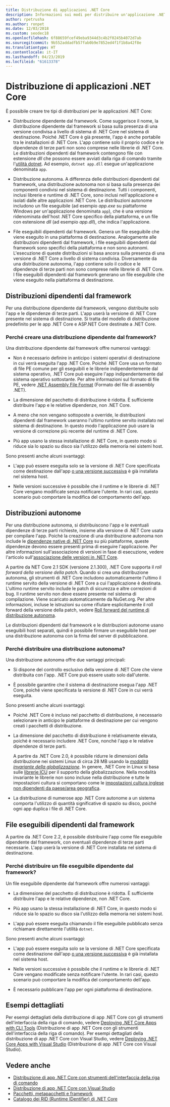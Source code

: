```yaml
---
title: Distribuzione di applicazioni .NET Core
description: Informazioni sui modi per distribuire un'applicazione .NET Core.
author: rpetrusha
ms.author: ronpet
ms.date: 12/03/2018
ms.custom: seodec18
ms.openlocfilehash: 6f88659fcef49eba9344d3c4b2f0245b4072d7ab
ms.sourcegitcommit: 9b552addadfb57fab0b9e7852ed4f1f1b8a42f8e
ms.translationtype: HT
ms.contentlocale: it-IT
ms.lasthandoff: 04/23/2019
ms.locfileid: "61613378"
---
```

# <a name="net-core-application-deployment"></a>Distribuzione di applicazioni .NET Core

È possibile creare tre tipi di distribuzioni per le applicazioni .NET Core:

- Distribuzione dipendente dal framework. Come suggerisce il nome, la distribuzione dipendente dal framework si basa sulla presenza di una versione condivisa a livello di sistema di .NET Core nel sistema di destinazione. Poiché .NET Core è già presente, l'app è anche portabile tra le installazioni di .NET Core. L'app contiene solo il proprio codice e le dipendenze di terze parti non sono comprese nelle librerie di .NET Core. Le distribuzioni dipendenti dal framework contengono file con estensione *dll* che possono essere avviati dalla riga di comando tramite l'[utilità dotnet](../tools/dotnet.md). Ad esempio, `dotnet app.dll` esegue un'applicazione denominata `app`.

- Distribuzione autonoma. A differenza delle distribuzioni dipendenti dal framework, una distribuzione autonoma non si basa sulla presenza dei componenti condivisi nel sistema di destinazione. Tutti i componenti, inclusi librerie e runtime di .NET Core, sono inclusi nell'applicazione e isolati dalle altre applicazioni .NET Core. Le distribuzioni autonome includono un file eseguibile (ad esempio *app.exe* su piattaforme Windows per un'applicazione denominata `app`), che è una versione ridenominata dell'host .NET Core specifico della piattaforma, e un file con estensione *dll* (ad esempio *app.dll*), che indica l'applicazione.

- File eseguibili dipendenti dal framework. Genera un file eseguibile che viene eseguito in una piattaforma di destinazione. Analogamente alle distribuzioni dipendenti dal framework, i file eseguibili dipendenti dal framework sono specifici della piattaforma e non sono autonomi. L'esecuzione di queste distribuzioni si basa ancora sulla presenza di una versione di .NET Core a livello di sistema condivisa. Diversamente da una distribuzione autonoma, l'app contiene solo il codice e le dipendenze di terze parti non sono comprese nelle librerie di .NET Core. I file eseguibili dipendenti dal framework generano un file eseguibile che viene eseguito nella piattaforma di destinazione.

## <a name="framework-dependent-deployments-fdd"></a>Distribuzioni dipendenti dal framework

Per una distribuzione dipendente dal framework, vengono distribuite solo l'app e le dipendenze di terze parti. L'app userà la versione di .NET Core presente nel sistema di destinazione. Si tratta del modello di distribuzione predefinito per le app .NET Core e ASP.NET Core destinate a .NET Core.

### <a name="why-create-a-framework-dependent-deployment"></a>Perché creare una distribuzione dipendente dal framework?

Una distribuzione dipendente dal framework offre numerosi vantaggi:

- Non è necessario definire in anticipo i sistemi operativi di destinazione in cui verrà eseguita l'app .NET Core. Poiché .NET Core usa un formato di file PE comune per gli eseguibili e le librerie indipendentemente dal sistema operativo, .NET Core può eseguire l'app indipendentemente dal sistema operativo sottostante. Per altre informazioni sul formato di file PE, vedere [.NET Assembly File Format](../../standard/assembly/file-format.md) (Formato del file di assembly .NET).

- La dimensione del pacchetto di distribuzione è ridotta. È sufficiente distribuire l'app e le relative dipendenze, non .NET Core.

- A meno che non vengano sottoposte a override, le distribuzioni dipendenti dal framework useranno l'ultimo runtime servito installato nel sistema di destinazione. In questo modo l'applicazione può usare la versione di correzione più recente del runtime di .NET Core. 

- Più app usano la stessa installazione di .NET Core, in questo modo si riduce sia lo spazio su disco sia l'utilizzo della memoria nei sistemi host.

Sono presenti anche alcuni svantaggi:

- L'app può essere eseguita solo se la versione di .NET Core specificata come destinazione dall'app [o una versione successiva](../versions/selection.md#framework-dependent-apps-roll-forward) è già installata nel sistema host.

- Nelle versioni successive è possibile che il runtime e le librerie di .NET Core vengano modificate senza notificare l'utente. In rari casi, questo scenario può comportare la modifica del comportamento dell'app.

## <a name="self-contained-deployments-scd"></a>Distribuzioni autonome

Per una distribuzione autonoma, si distribuiscono l'app e le eventuali dipendenze di terze parti richieste, insieme alla versione di .NET Core usata per compilare l'app. Poiché la creazione di una distribuzione autonoma non include le [dipendenze native di .NET Core](https://github.com/dotnet/core/blob/master/Documentation/prereqs.md) su più piattaforme, queste dipendenze devono essere presenti prima di eseguire l'applicazione. Per altre informazioni sull'associazione di versioni in fase di esecuzione, vedere l'articolo sull'[associazione delle versioni in .NET Core](../versions/selection.md).

A partire da NET Core 2.1 SDK (versione 2.1.300), .NET Core supporta il *roll forward della versione della patch*. Quando si crea una distribuzione autonoma, gli strumenti di .NET Core includono automaticamente l'ultimo il runtime servito della versione di .NET Core a cui l'applicazione è destinata. L'ultimo runtime servito include le patch di sicurezza e altre correzioni di bug. Il runtime servito non deve essere presente nel sistema di compilazione. Viene scaricato automaticamente da NuGet.org. Per altre informazioni, incluse le istruzioni su come rifiutare esplicitamente il roll forward della versione della patch, vedere [Roll forward del runtime di distribuzione autonoma](runtime-patch-selection.md).

Le distribuzioni dipendenti dal framework e le distribuzioni autonome usano eseguibili host separati, quindi è possibile firmare un eseguibile host per una distribuzione autonoma con la firma del server di pubblicazione.

### <a name="why-deploy-a-self-contained-deployment"></a>Perché distribuire una distribuzione autonoma?

Una distribuzione autonoma offre due vantaggi principali:

- Si dispone del controllo esclusivo della versione di .NET Core che viene distribuita con l'app. .NET Core può essere usato solo dall'utente.

- È possibile garantire che il sistema di destinazione esegua l'app .NET Core, poiché viene specificata la versione di .NET Core in cui verrà eseguita.

Sono presenti anche alcuni svantaggi:

- Poiché .NET Core è incluso nel pacchetto di distribuzione, è necessario selezionare in anticipo le piattaforme di destinazione per cui vengono creati i pacchetti di distribuzione.

- La dimensione del pacchetto di distribuzione è relativamente elevata, poiché è necessario includere .NET Core, nonché l'app e le relative dipendenze di terze parti.

  A partire da .NET Core 2.0, è possibile ridurre le dimensioni della distribuzione nei sistemi Linux di circa 28 MB usando la [*modalità invariante della globalizzazione*](https://github.com/dotnet/corefx/blob/master/Documentation/architecture/globalization-invariant-mode.md). In genere, .NET Core in Linux si basa sulle [librerie ICU](http://icu-project.org) per il supporto della globalizzazione. Nella modalità invariante le librerie non sono incluse nella distribuzione e tutte le impostazioni cultura si comportano come le [impostazioni cultura inglese non dipendenti da paese/area geografica](xref:System.Globalization.CultureInfo.InvariantCulture?displayProperty=nameWithType).

- La distribuzione di numerose app .NET Core autonome a un sistema comporta l'utilizzo di quantità significative di spazio su disco, poiché ogni app duplica i file di .NET Core.

## <a name="framework-dependent-executables-fde"></a>File eseguibili dipendenti dal framework

A partire da .NET Core 2.2, è possibile distribuire l'app come file eseguibile dipendente dal framework, con eventuali dipendenze di terze parti necessarie. L'app userà la versione di .NET Core installata nel sistema di destinazione.

### <a name="why-deploy-a-framework-dependent-executable"></a>Perché distribuire un file eseguibile dipendente dal framework?

Un file eseguibile dipendente dal framework offre numerosi vantaggi:

- La dimensione del pacchetto di distribuzione è ridotta. È sufficiente distribuire l'app e le relative dipendenze, non .NET Core.

- Più app usano la stessa installazione di .NET Core, in questo modo si riduce sia lo spazio su disco sia l'utilizzo della memoria nei sistemi host.

- L'app può essere eseguita chiamando il file eseguibile pubblicato senza richiamare direttamente l'utilità `dotnet`.

Sono presenti anche alcuni svantaggi:

- L'app può essere eseguita solo se la versione di .NET Core specificata come destinazione dall'app [o una versione successiva](../versions/selection.md#framework-dependent-apps-roll-forward) è già installata nel sistema host.

- Nelle versioni successive è possibile che il runtime e le librerie di .NET Core vengano modificate senza notificare l'utente. In rari casi, questo scenario può comportare la modifica del comportamento dell'app.

- È necessario pubblicare l'app per ogni piattaforma di destinazione.

## <a name="step-by-step-examples"></a>Esempi dettagliati

Per esempi dettagliati della distribuzione di app .NET Core con gli strumenti dell'interfaccia della riga di comando, vedere [Deploying .NET Core Apps with CLI Tools](deploy-with-cli.md) (Distribuzione di app .NET Core con gli strumenti dell'interfaccia della riga di comando). Per esempi dettagliati della distribuzione di app .NET Core con Visual Studio, vedere [Deploying .NET Core Apps with Visual Studio](deploy-with-vs.md) (Distribuzione di app .NET Core con Visual Studio). 

## <a name="see-also"></a>Vedere anche

- [Distribuzione di app .NET Core con strumenti dell'interfaccia della riga di comando](deploy-with-cli.md)
- [Distribuzione di app .NET Core con Visual Studio](deploy-with-vs.md)
- [Pacchetti, metapacchetti e framework](../packages.md)
- [Catalogo dei RID (Runtime IDentifier) di .NET Core](../rid-catalog.md)
